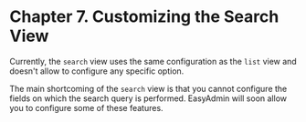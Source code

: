 Chapter 7. Customizing the Search View
======================================

Currently, the `search` view uses the same configuration as the `list` view
and doesn't allow to configure any specific option.

The main shortcoming of the `search` view is that you cannot configure the
fields on which the search query is performed. EasyAdmin will soon allow you
to configure some of these features.
